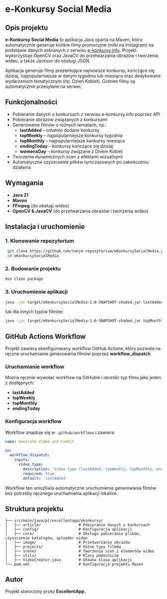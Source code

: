 # e-Konkursy Social Media

## Opis projektu

**e-Konkursy Social Media** to aplikacja Java oparta na Maven, która automatycznie generuje krótkie filmy promocyjne (rolki na Instagram) na podstawie danych zebranych z serwisu [e-konkursy.info](https://www.e-konkursy.info). Projekt wykorzystuje OpenCV oraz JavaCV do przetwarzania obrazów i tworzenia wideo, a także Jackson do obsługi JSON.

Aplikacja generuje filmy prezentujące najnowsze konkursy, kończące się dzisiaj, najpopularniejsze w danym tygodniu lub miesiącu oraz dedykowane wydarzeniom tematycznym (np. Dzień Kobiet). Gotowe filmy są automatycznie przesyłane na serwer.

## Funkcjonalności

- Pobieranie danych o konkursach z serwisu e-konkursy.info poprzez API
- Pobieranie obrazów związanych z konkursami
- Generowanie filmów o różnych tematach, np.:
  - **lastAdded** – ostatnio dodane konkursy
  - **topWeekly** – najpopularniejsze konkursy tygodnia
  - **topMonthly** – najpopularniejsze konkursy miesiąca
  - **endingToday** – konkursy kończące się dzisiaj
  - **womensDay** – konkursy związane z Dniem Kobiet
- Tworzenie dynamicznych scen z efektami wizualnymi
- Automatyczne czyszczenie plików tymczasowych po zakończeniu działania

## Wymagania

- **Java 21**
- **Maven**
- **FFmpeg** (do obsługi wideo)
- **OpenCV & JavaCV** (do przetwarzania obrazów i tworzenia wideo)

## Instalacja i uruchomienie

### 1. Klonowanie repozytorium

```sh
 git clone https://github.com/twoje-repozytorium/eKonkursySocialMedia.git
 cd eKonkursySocialMedia
```

### 2. Budowanie projektu

```sh
mvn clean package
```

### 3. Uruchomienie aplikacji

```sh
java -jar target/eKonkursySocialMedia-1.0-SNAPSHOT-shaded.jar lastAdded
```

lub dla innych typów filmów:

```sh
java -jar target/eKonkursySocialMedia-1.0-SNAPSHOT-shaded.jar topMonthly
```

## GitHub Actions Workflow

Projekt zawiera skonfigurowany workflow GitHub Actions, który pozwala na ręczne uruchamianie generowania filmów poprzez **workflow_dispatch**.

### Uruchamianie workflow

Można ręcznie wywołać workflow na GitHubie i określić typ filmu jako jeden z dostępnych:

- **lastAdded**
- **topWeekly**
- **topMonthly**
- **endingToday**

### Konfiguracja workflow

Workflow znajduje się w `.github/workflows` i zawiera:

```yaml
name: Generate Video and Commit

on:
  workflow_dispatch:
    inputs:
      video_type:
        description: 'Video type (lastAdded, topWeekly, topMonthly, endingToday)'
        required: true
        default: 'lastAdded'
```

Workflow ten umożliwia automatyczne uruchomienie generowania filmów bez potrzeby ręcznego uruchamiania aplikacji lokalnie.

## Struktura projektu

```
├── src/main/java/pl/excellentapp/ekonkursy/
│   ├── article/                 # Pobieranie danych o konkursach
│   ├── config/                  # Konfiguracja aplikacji
│   ├── core/                    # Obsługa pobierania plików, czyszczenie katalogów, uploader wideo
│   ├── image/                   # Przetwarzanie obrazów
│   ├── projects/                # Różne typy filmów
│   ├── scene/                   # Tworzenie scen i elementów wideo
│   ├── utils/                   # Klasy pomocnicze
│   ├── VideoCreator.java        # Główna klasa aplikacji
└── pom.xml                      # Konfiguracja projektu Maven
```

## Autor
Projekt stworzony przez **ExcellentApp**.

